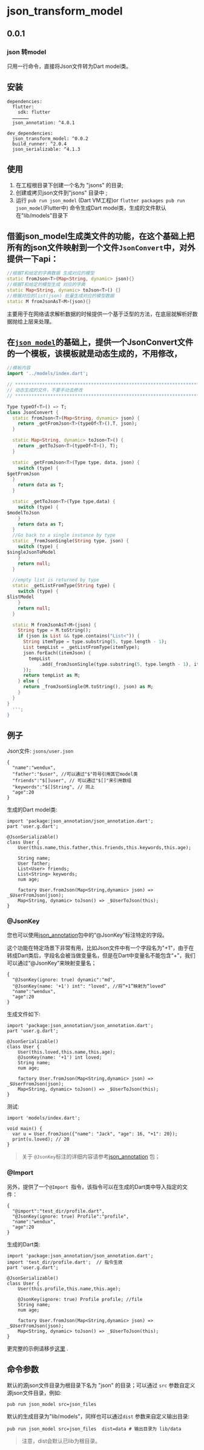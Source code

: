 # json_transform_model

## 0.0.1
### json 转model


只用一行命令，直接将Json文件转为Dart model类。

## 安装

```
dependencies:
  flutter:
    sdk: flutter
  ………………
  json_annotation: ^4.0.1

dev_dependencies: 
  json_transform_model: ^0.0.2
  build_runner: ^2.0.4
  json_serializable: ^4.1.3
```



## 使用

1. 在工程根目录下创建一个名为 "jsons" 的目录;
2. 创建或拷贝json文件到"jsons" 目录中 ;
3. 运行 `pub run json_model` (Dart VM工程)or `flutter packages pub run json_model`(Flutter中) 命令生成Dart model类，生成的文件默认在"lib/models"目录下



## 借鉴json_model生成类文件的功能，在这个基础上把所有的json文件映射到一个文件`JsonConvert`中，对外提供一下api：

```dart
//根据T和给定的字典数据 生成对应的模型
static fromJson<T>(Map<String, dynamic> json){}
//根据T和给定的模型生成 对应的字典
static Map<String, dynamic> toJson<T>() {}
//根据对应的list(json) 批量生成对应的模型数据
static M fromJsonAsT<M>(json){}
```

主要用于在网络请求解析数据的时候提供一个基于泛型的方法，在底层就解析好数据抛给上层来处理。



## 在[`json_model`](https://pub.dev/packages/json_model)的基础上，提供一个JsonConvert文件的一个模板，该模板就是动态生成的，不用修改，

```dart
//模板内容
import '../models/index.dart';

// **************************************************************************
// 动态生成的文件，不要手动去修改
// **************************************************************************

Type typeOf<T>() => T;
class JsonConvert {
  static fromJson<T>(Map<String, dynamic> json) {
    return _getFromJson<T>(typeOf<T>(),T, json);
  }

  static Map<String, dynamic> toJson<T>() {
    return _getToJson<T>(typeOf<T>(), T);
  }

  static _getFromJson<T>(Type type, data, json) {
    switch (type) {
$getFromJson
  }
    return data as T;
  }

  static _getToJson<T>(Type type,data) {
    switch (type) {
$modelToJson
    }
    return data as T;
  }
  //Go back to a single instance by type
  static _fromJsonSingle(String type, json) {
    switch (type) {
$singleJsonToModel
    }
    return null;
  }

  //empty list is returned by type
  static _getListFromType(String type) {
    switch (type) {
$listModel
    }
    return null;
  }

  static M fromJsonAsT<M>(json) {
    String type = M.toString();
    if (json is List && type.contains("List<")) {
      String itemType = type.substring(5, type.length - 1);
      List tempList = _getListFromType(itemType);
      json.forEach((itemJson) {
        tempList
            .add(_fromJsonSingle(type.substring(5, type.length - 1), itemJson));
      });
      return tempList as M;
    } else {
      return _fromJsonSingle(M.toString(), json) as M;
    }
  }
}
  ''';
}
```



## 例子

Json文件: `jsons/user.json`

```
{
  "name":"wendux",
  "father":"$user", //可以通过"$"符号引用其它model类
  "friends":"$[]user", // 可以通过"$[]"来引用数组
  "keywords":"$[]String", // 同上
  "age":20
}
```

生成的Dart model类:

```
import 'package:json_annotation/json_annotation.dart';
part 'user.g.dart';

@JsonSerializable()
class User {
    User(this.name,this.father,this.friends,this.keywords,this.age);
    
    String name;
    User father;
    List<User> friends;
    List<String> keywords;
    num age;
    
    factory User.fromJson(Map<String,dynamic> json) => _$UserFromJson(json);
    Map<String, dynamic> toJson() => _$UserToJson(this);
}
```

### @JsonKey

您也可以使用[json_annotation](https://pub.dev/packages/json_annotation)包中的“@JsonKey”标注特定的字段。

这个功能在特定场景下非常有用，比如Json文件中有一个字段名为"+1"，由于在转成Dart类后，字段名会被当做变量名，但是在Dart中变量名不能包含“+”，我们可以通过“@JsonKey”来映射变量名；

```
{
  "@JsonKey(ignore: true) dynamic":"md",
  "@JsonKey(name: '+1') int": "loved", //将“+1”映射为“loved”
  "name":"wendux",
  "age":20
}
```

生成文件如下:

```
import 'package:json_annotation/json_annotation.dart';
part 'user.g.dart';

@JsonSerializable()
class User {
    User(this.loved,this.name,this.age);
    @JsonKey(name: '+1') int loved;
    String name;
    num age;
    
    factory User.fromJson(Map<String,dynamic> json) => _$UserFromJson(json);
    Map<String, dynamic> toJson() => _$UserToJson(this);
}
```

测试:

```
import 'models/index.dart';

void main() {
  var u = User.fromJson({"name": "Jack", "age": 16, "+1": 20});
  print(u.loved); // 20
}
```

> 关于 `@JsonKey`标注的详细内容请参考[json_annotation](https://pub.dev/packages/json_annotation) 包；

### @Import

另外，提供了一个`@Import `指令，该指令可以在生成的Dart类中导入指定的文件：

```
{
  "@import":"test_dir/profile.dart",
  "@JsonKey(ignore: true) Profile":"profile",
  "name":"wendux",
  "age":20
}
```

生成的Dart类:

```
import 'package:json_annotation/json_annotation.dart';
import 'test_dir/profile.dart';  // 指令生效
part 'user.g.dart';

@JsonSerializable()
class User {
    User(this.profile,this.name,this.age);

    @JsonKey(ignore: true) Profile profile; //file
    String name;
    num age;
    
    factory User.fromJson(Map<String,dynamic> json) => _$UserFromJson(json);
    Map<String, dynamic> toJson() => _$UserToJson(this);
}
```

更完整的示例请移步[这里](https://github.com/flutterchina/json_model/tree/master/example) .

## 命令参数

默认的源json文件目录为根目录下名为 "json" 的目录；可以通过 `src` 参数自定义源json文件目录，例如:

```
pub run json_model src=json_files 
```

默认的生成目录为"lib/models"，同样也可以通过`dist` 参数来自定义输出目录:

```
pub run json_model src=json_files  dist=data # 输出目录为 lib/data
```

> 注意，dist会默认已lib为根目录。

##
